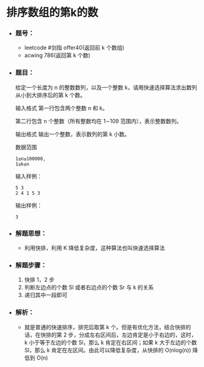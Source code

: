 # 排序数组的第k的数

- ### 题号：

  - leetcode #剑指 offer40(返回前 k 个数组)
  - acwing 786(返回第 k 个数)

- ### 题目：

  给定一个长度为 n 的整数数列，以及一个整数 k，请用快速选择算法求出数列从小到大排序后的第 k 个数。

  输入格式
  第一行包含两个整数 n 和 k。

  第二行包含 n 个整数（所有整数均在 1∼109 范围内），表示整数数列。

  输出格式
  输出一个整数，表示数列的第 k 小数。

  数据范围

  ```
  1≤n≤100000,
  1≤k≤n
  ```

  输入样例：

  ```
  5 3
  2 4 1 5 3
  ```

  输出样例：

  ```
  3
  ```

- ### 解题思想：

  - 利用快排，利用 K 降低复杂度，这种算法也叫快速选择算法

- ### 解题步骤：

  1. 快排 1，2 步
  2. 判断左边点的个数 Sl 或者右边点的个数 Sr 与 k 的关系
  3. 递归其中一段即可

- ### 解析：

  - 就是普通的快速排序，排完后取第 k 个。但是有优化方法，结合快排的话，在快排的第 2 步，分成左右区间后，左边肯定是小于右边的，这时，k 小于等于左边的个数 Sl，那么 k 肯定在右区间；如果 k 大于左边的个数 Sl，那么 k 肯定在左区间。由此可以降低复杂度，从快排的 O(nlog(n)) 降低到 O(n)
